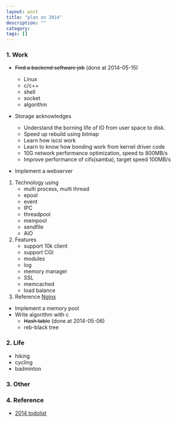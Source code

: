 ```yaml
---
layout: post
title: "plan on 2014"
description: ""
category: 
tags: []
---
```


### 1. Work
* <s>Find a backend software job</s> (done at 2014-05-15)
	+ Linux 
	+ c/c++
	+ shell 
	+ socket 
	+ algorithm

* Storage acknowledges
  - Understand the borning life of IO from user space to disk.
  - Speed up rebuild using bitmap
  - Learn how iscsi work
  - Learn to know how bonding work from kernel driver code
  - 10G network performance optimization, speed to 800MB/s 
  - Improve performance of cifs(samba), target speed 100MB/s 

* Implement a webserver
1. Technology using  
	+ multi process, multi thread
	+ epool
	+ event 
	+ IPC
	+ threadpool
	+ mempool
	+ sendfile
	+ AIO
2. Features  
	+ support 10k client
	+ support CGI
	+ modules 
	+ log 
	+ memory manager 
	+ SSL
	+ memcached
	+ load balance
3. Reference [Nginx](http://nginx.org/cn/#basic_http_features)

* Implement a memory pool 
* Write algorithm with c
	+ <s>Hash table</s> (done at 2014-05-06)
	+ reb-black tree

### 2. Life
* hiking
* cycling 
* badminton

### 3. Other

### 4. Reference
* [2014 todolist](http://my.oschina.net/u/1183791/blog/195760)
